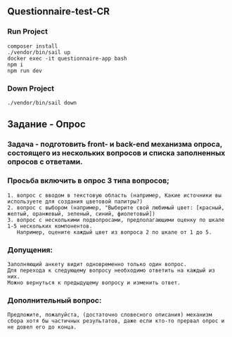 ## Questionnaire-test-CR

### Run Project

```
composer install
./vendor/bin/sail up
docker exec -it questionnaire-app bash
npm i
npm run dev
```

### Down Project

```
./vendor/bin/sail down
```

## Задание - Опрос

### Задача - подготовить front- и back-end механизма опроса, состоящего из нескольких вопросов и списка заполненных опросов с ответами.

### Просьба включить в опрос 3 типа вопросов;

```
1. вопрос с вводом в текстовую область (например, Какие источники вы используете для создания цветовой палитры?)
2. вопрос с выбором (например, "Выберите свой любимый цвет: [красный, желтый, оранжевый, зеленый, синий, фиолетовый])
3. вопрос с несколькими подвопросами, предполагающими оценку по шкале 1-5 нескольких компонентов.
   Например, оцените каждый цвет из вопроса 2 по шкале от 1 до 5.
```

### Допущения:

```
Заполняющий анкету видит одновременно только один вопрос.
Для перехода к следующему вопросу необходимо ответить на каждый из них.
Можно вернуться к предыдущему вопросу и изменить ответ.
```

### Дополнительный вопрос:

```
Предложите, пожалуйста, (достаточно словесного описания) механизм сбора хотя бы частичных результатов, даже если кто-то прервал опрос и не довел его до конца.
```
